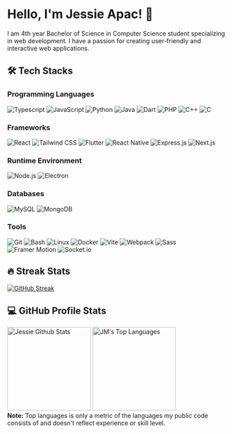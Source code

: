 # Hello, I'm Jessie Apac! 👋

I am 4th year Bachelor of Science in Computer Science student specializing in web development. I have a passion for creating user-friendly and interactive web applications. 

## 🛠️ Tech Stacks

### Programming Languages
![Typescript](https://img.shields.io/badge/Typescript-3178C6?style=for-the-badge&logo=typescript&logoColor=white)
![JavaScript](https://img.shields.io/badge/JavaScript-F7DF1E?style=for-the-badge&logo=javascript&logoColor=black)
![Python](https://img.shields.io/badge/Python-3776AB?style=for-the-badge&logo=python&logoColor=white)
![Java](https://img.shields.io/badge/Java-007396?style=for-the-badge&logo=java&logoColor=white)
![Dart](https://img.shields.io/badge/Dart-0175C2?style=for-the-badge&logo=dart&logoColor=white)
![PHP](https://img.shields.io/badge/PHP-777BB4?style=for-the-badge&logo=php&logoColor=white)
![C++](https://img.shields.io/badge/C++-00599C?style=for-the-badge&logo=c%2B%2B&logoColor=white)
![C](https://img.shields.io/badge/C-A8B9CC?style=for-the-badge&logo=c&logoColor=white)

### Frameworks
![React](https://img.shields.io/badge/React-61DAFB?style=for-the-badge&logo=react&logoColor=white)
![Tailwind CSS](https://img.shields.io/badge/Tailwind_CSS-38B2AC?style=for-the-badge&logo=tailwind-css&logoColor=white)
![Flutter](https://img.shields.io/badge/Flutter-02569B?style=for-the-badge&logo=flutter&logoColor=white)
![React Native](https://img.shields.io/badge/React_Native-61DAFB?style=for-the-badge&logo=react&logoColor=white)
![Express.js](https://img.shields.io/badge/Express.js-000000?style=for-the-badge&logo=express&logoColor=white)
![Next.js](https://img.shields.io/badge/Next.js-000000?style=for-the-badge&logo=next.js&logoColor=white)

### Runtime Environment
![Node.js](https://img.shields.io/badge/Node.js-339933?style=for-the-badge&logo=node.js&logoColor=white)
![Electron](https://img.shields.io/badge/Electron-47848F?style=for-the-badge&logo=electron&logoColor=white)

### Databases
![MySQL](https://img.shields.io/badge/MySQL-4479A1?style=for-the-badge&logo=mysql&logoColor=white)
![MongoDB](https://img.shields.io/badge/MongoDB-47A248?style=for-the-badge&logo=mongodb&logoColor=white)

### Tools
![Git](https://img.shields.io/badge/Git-F05032?style=for-the-badge&logo=git&logoColor=white)
![Bash](https://img.shields.io/badge/Bash-4EAA25?style=for-the-badge&logo=gnu-bash&logoColor=white)
![Linux](https://img.shields.io/badge/Linux-FCC624?style=for-the-badge&logo=linux&logoColor=black)
![Docker](https://img.shields.io/badge/Docker-2496ED?style=for-the-badge&logo=docker&logoColor=white)
![Vite](https://img.shields.io/badge/Vite-646CFF?style=for-the-badge&logo=vite&logoColor=white)
![Webpack](https://img.shields.io/badge/Webpack-8DD6F9?style=for-the-badge&logo=webpack&logoColor=black)
![Sass](https://img.shields.io/badge/Sass-CC6699?style=for-the-badge&logo=sass&logoColor=white)
![Framer Motion](https://img.shields.io/badge/Framer_Motion-0055FF?style=for-the-badge&logo=framer&logoColor=white)
![Socket.io](https://img.shields.io/badge/Socket.io-010101?style=for-the-badge&logo=socket.io&logoColor=white)


## 🔥 Streak Stats

<!-- GitHub Readme Streak Stats - https://github.com/DenverCoder1/github-readme-streak-stats -->
[![GitHub Streak](https://streak-stats.demolab.com?user=apacjessie&theme=dark&hide_border=true)](https://git.io/streak-stats)

## 💻 GitHub Profile Stats

<!-- https://github.com/anuraghazra/github-readme-stats -->
<a href="https://github.com/anuraghazra/github-readme-stats"><img alt="Jessie Github Stats" src="https://denvercoder1-github-readme-stats.vercel.app/api/?username=apacjessie&show_icons=true&include_all_commits=true&count_private=true&theme=dark&hide_border=true&bg_color=1F222E&title_color=F85D7F&icon_color=F8D866" height="192px"/></a>
<a href="https://github.com/anuraghazra/github-readme-stats"><img alt="JM's Top Languages" src="https://github-readme-stats.vercel.app/api/top-langs/?username=apacjessie&langs_count=8&layout=compact&theme=dark&hide_border=true&bg_color=1F222E&title_color=F85D7F&icon_color=F8D866&hide=Jupyter%20Notebook" height="192px"/></a>
<br/>
<b>Note:</b> Top languages is only a metric of the languages my public code consists of and doesn't reflect experience or skill level.

